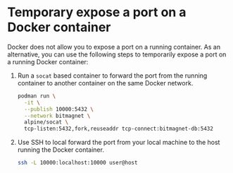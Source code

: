 # Temporary expose a port on a Docker container

Docker does not allow you to expose a port on a running container. As an alternative, you can use the following steps to temporarily expose a port on a running Docker container:
1. Run a `socat` based container to forward the port from the running container to another container on the same Docker network.

    ```bash
    podman run \
      -it \
      --publish 10000:5432 \
      --network bitmagnet \
      alpine/socat \
      tcp-listen:5432,fork,reuseaddr tcp-connect:bitmagnet-db:5432
    ```
1. Use SSH to local forward the port from your local machine to the host running the Docker container.

    ```bash
    ssh -L 10000:localhost:10000 user@host
    ```